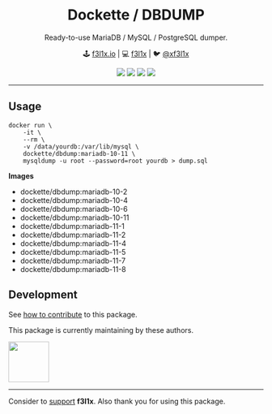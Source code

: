 <h1 align=center>Dockette / DBDUMP</h1>

<p align=center>
   Ready-to-use MariaDB / MySQL / PostgreSQL dumper.
</p>

<p align=center>
🕹 <a href="https://f3l1x.io">f3l1x.io</a> | 💻 <a href="https://github.com/f3l1x">f3l1x</a> | 🐦 <a href="https://twitter.com/xf3l1x">@xf3l1x</a>
</p>

<p align=center>
    <a href="https://hub.docker.com/r/dockette/dbdump/"><img src="https://img.shields.io/docker/stars/dockette/dbdump.svg?style=flat-square"></a>
    <a href="https://hub.docker.com/r/dockette/dbdump/"><img src="https://img.shields.io/docker/pulls/dockette/dbdump.svg?style=flat-square"></a>
    <a href="https://bit.ly/ctteg"><img src="https://img.shields.io/gitter/room/contributte/contributte.svg?style=flat-square"></a>
    <a href="https://github.com/sponsors/f3l1x"><img src="https://img.shields.io/badge/sponsor-me-brightgreen?style=flat-square"></a>
</p>

-----

## Usage

```
docker run \
    -it \
    --rm \
    -v /data/yourdb:/var/lib/mysql \
    dockette/dbdump:mariadb-10-11 \
    mysqldump -u root --password=root yourdb > dump.sql
```

**Images**

- dockette/dbdump:mariadb-10-2
- dockette/dbdump:mariadb-10-4
- dockette/dbdump:mariadb-10-6
- dockette/dbdump:mariadb-10-11
- dockette/dbdump:mariadb-11-1
- dockette/dbdump:mariadb-11-2
- dockette/dbdump:mariadb-11-4
- dockette/dbdump:mariadb-11-5
- dockette/dbdump:mariadb-11-7
- dockette/dbdump:mariadb-11-8

## Development

See [how to contribute](https://contributte.org/contributing.html) to this package.

This package is currently maintaining by these authors.

<a href="https://github.com/f3l1x">
    <img width="80" height="80" src="https://avatars2.githubusercontent.com/u/538058?v=3&s=80">
</a>

-----

Consider to [support](https://github.com/sponsors/f3l1x) **f3l1x**. Also thank you for using this package.
